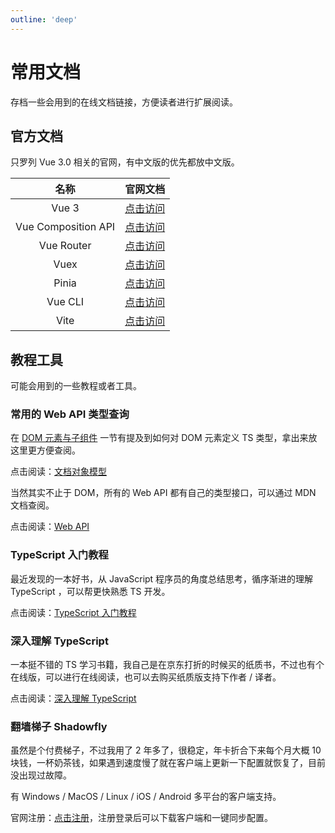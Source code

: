 ```yaml
---
outline: 'deep'
---
```


# 常用文档

存档一些会用到的在线文档链接，方便读者进行扩展阅读。

## 官方文档

只罗列 Vue 3.0 相关的官网，有中文版的优先都放中文版。

|        名称         |                                官网文档                                |
| :-----------------: | :--------------------------------------------------------------------: |
|        Vue 3        |                    [点击访问](https://cn.vuejs.org)                    |
| Vue Composition API | [点击访问](https://cn.vuejs.org/guide/extras/composition-api-faq.html) |
|     Vue Router      |                [点击访问](https://router.vuejs.org/zh/)                |
|        Vuex         |                 [点击访问](https://vuex.vuejs.org/zh/)                 |
|        Pinia        |                  [点击访问](https://pinia.vuejs.org/)                  |
|       Vue CLI       |                 [点击访问](https://cli.vuejs.org/zh/)                  |
|        Vite         |                   [点击访问](https://cn.vitejs.dev/)                   |

## 教程工具

可能会用到的一些教程或者工具。

### 常用的 Web API 类型查询

在 [DOM 元素与子组件](component.md#dom-元素与子组件) 一节有提及到如何对 DOM 元素定义 TS 类型，拿出来放这里更方便查阅。

点击阅读：[文档对象模型](https://developer.mozilla.org/zh-CN/docs/Web/API/Document_Object_Model)

当然其实不止于 DOM，所有的 Web API 都有自己的类型接口，可以通过 MDN 文档查阅。

点击阅读：[Web API](https://developer.mozilla.org/zh-CN/docs/Web/API)

### TypeScript 入门教程

最近发现的一本好书，从 JavaScript 程序员的角度总结思考，循序渐进的理解 TypeScript ，可以帮更快熟悉 TS 开发。

点击阅读：[TypeScript 入门教程](http://ts.xcatliu.com/)

### 深入理解 TypeScript

一本挺不错的 TS 学习书籍，我自己是在京东打折的时候买的纸质书，不过也有个在线版，可以进行在线阅读，也可以去购买纸质版支持下作者 / 译者。

点击阅读：[深入理解 TypeScript](https://jkchao.github.io/typescript-book-chinese/)

### 翻墙梯子 Shadowfly

虽然是个付费梯子，不过我用了 2 年多了，很稳定，年卡折合下来每个月大概 10 块钱，一杯奶茶钱，如果遇到速度慢了就在客户端上更新一下配置就恢复了，目前没出现过故障。

有 Windows / MacOS / Linux / iOS / Android 多平台的客户端支持。

官网注册：[点击注册](https://shadowflys.us/#/register?code=wGJvZMP9)，注册登录后可以下载客户端和一键同步配置。
